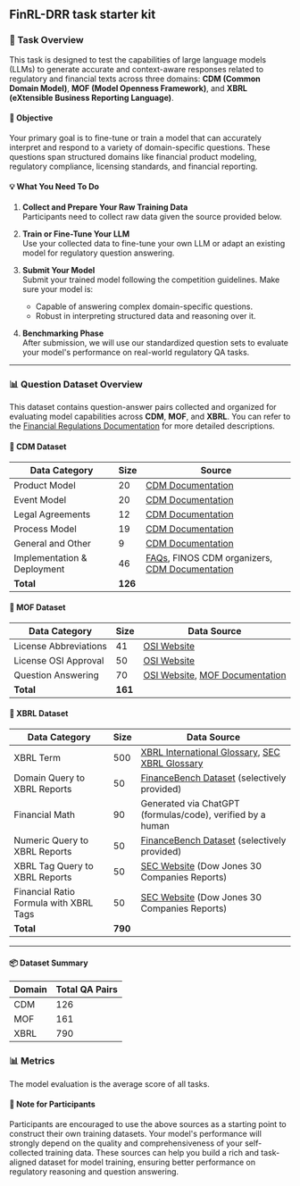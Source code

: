 ## FinRL-DRR task starter kit

### 🧠 Task Overview

This task is designed to test the capabilities of large language models (LLMs) to generate accurate and context-aware responses related to regulatory and financial texts across three domains: **CDM (Common Domain Model)**, **MOF (Model Openness Framework)**, and **XBRL (eXtensible Business Reporting Language)**.

#### 🎯 Objective
Your primary goal is to fine-tune or train a model that can accurately interpret and respond to a variety of domain-specific questions. These questions span structured domains like financial product modeling, regulatory compliance, licensing standards, and financial reporting.

#### 💡 What You Need To Do

1. **Collect and Prepare Your Raw Training Data**  
   Participants need to collect raw data given the source provided below. 

2. **Train or Fine-Tune Your LLM**  
   Use your collected data to fine-tune your own LLM or adapt an existing model for regulatory question answering.

3. **Submit Your Model**  
   Submit your trained model following the competition guidelines. Make sure your model is:
   - Capable of answering complex domain-specific questions.
   - Robust in interpreting structured data and reasoning over it.

4. **Benchmarking Phase**  
   After submission, we will use our standardized question sets to evaluate your model's performance on real-world regulatory QA tasks.

---

### 📊 Question Dataset Overview

This dataset contains question-answer pairs collected and organized for evaluating model capabilities across **CDM**, **MOF**, and **XBRL**. You can refer to the [Financial Regulations Documentation](https://financial-regulations.readthedocs.io/en/latest/) for more detailed descriptions.

#### 📁 CDM Dataset

| **Data Category**               | **Size** | **Source**                                                                 |
|-------------------------------|----------|--------------------------------------------------------------------------|
| Product Model                 | 20       | [CDM Documentation](https://cdm.finos.org/)                              |
| Event Model                   | 20       | [CDM Documentation](https://cdm.finos.org/)                              |
| Legal Agreements              | 12       | [CDM Documentation](https://cdm.finos.org/)                              |
| Process Model                 | 19       | [CDM Documentation](https://cdm.finos.org/)                              |
| General and Other             | 9        | [CDM Documentation](https://cdm.finos.org/)                              |
| Implementation & Deployment  | 46       | [FAQs](https://www.finos.org/faq), FINOS CDM organizers, [CDM Documentation](https://cdm.finos.org/) |
| **Total**                     | **126**  |                                                                          |

#### 📁 MOF Dataset

| **Data Category**            | **Size** | **Data Source**                                                                 |
|-----------------------------|----------|---------------------------------------------------------------------------------|
| License Abbreviations       | 41       | [OSI Website](https://opensource.org/licenses)                                 |
| License OSI Approval        | 50       | [OSI Website](https://opensource.org/licenses)                                 |
| Question Answering          | 70       | [OSI Website](https://opensource.org/licenses), [MOF Documentation](https://arxiv.org/abs/2403.13784) |
| **Total**                   | **161**  |                                                                                 |

#### 📁 XBRL Dataset

| **Data Category**                         | **Size** | **Data Source**                                                                 |
|------------------------------------------|----------|---------------------------------------------------------------------------------|
| XBRL Term                                | 500      | [XBRL International Glossary](https://www.xbrl.org/guidance/xbrl-glossary/), [SEC XBRL Glossary](https://www.sec.gov/data-research/osd_xbrlglossary) |
| Domain Query to XBRL Reports             | 50       | [FinanceBench Dataset](https://arxiv.org/abs/2311.11944) (selectively provided)|
| Financial Math                           | 90     | Generated via ChatGPT (formulas/code), verified by a human                     |
| Numeric Query to XBRL Reports            | 50       | [FinanceBench Dataset](https://arxiv.org/abs/2311.11944) (selectively provided)|
| XBRL Tag Query to XBRL Reports           | 50       | [SEC Website](https://www.sec.gov/) (Dow Jones 30 Companies Reports)           |
| Financial Ratio Formula with XBRL Tags   | 50       | [SEC Website](https://www.sec.gov/) (Dow Jones 30 Companies Reports)           |
| **Total**                                | **790** |                                                                                 |

---

#### 📦 Dataset Summary

| **Domain** | **Total QA Pairs** |
|------------|--------------------|
| CDM        | 126                |
| MOF        | 161                |
| XBRL       | 790               |

### 📊 Metrics
The model evaluation is the average score of all tasks. 

#### 📘 Note for Participants

Participants are encouraged to use the above sources as a starting point to construct their own training datasets. Your model's performance will strongly depend on the quality and comprehensiveness of your self-collected training data. These sources can help you build a rich and task-aligned dataset for model training, ensuring better performance on regulatory reasoning and question answering.

